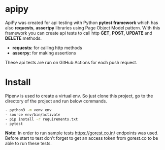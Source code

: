 # apipy

ApiPy was created for api testing with Python **pytest framework** which has also **requests**, **assertpy** libraries using Page Object Model pattern. With this framework you can create api tests to call http **GET**, **POST**, **UPDATE** and **DELETE** methods.

- **requests:** for calling http methods
- **asserpy:** for making assertions

These api tests are run on GitHub Actions for each push request.

# Install

Pipenv is used to create a virtual env. So just clone this project, go to the directory of the project and run below commands.

```sh
- python3 -m venv env
- source env/bin/activate
- pip install -r requirements.txt
- pytest
```

**Note:** In order to run sample tests https://gorest.co.in/ endpoints was used. Before start to test don't forget to get an access token from gorest.co to be able to run these tests.

